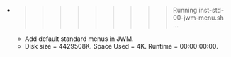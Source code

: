* >>>>>>>>> Running inst-std-00-jwm-menu.sh ...
  * Add default standard menus in JWM.
  * Disk size = 4429508K. Space Used = 4K. Runtime = 00:00:00:00.
